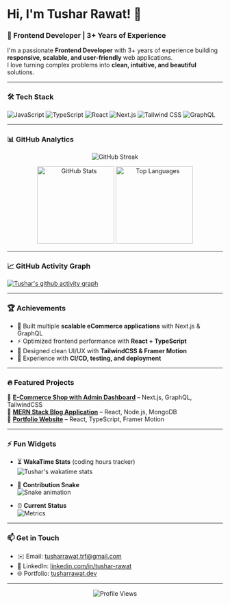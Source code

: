 # Hi, I'm Tushar Rawat! 👋  

### 🚀 Frontend Developer | 3+ Years of Experience  

I'm a passionate **Frontend Developer** with 3+ years of experience building **responsive, scalable, and user-friendly** web applications.  
I love turning complex problems into **clean, intuitive, and beautiful** solutions.  

---

### 🛠️ Tech Stack  

![JavaScript](https://img.shields.io/badge/JavaScript-ES6+-F7DF1E?style=for-the-badge&logo=javascript&logoColor=black)
![TypeScript](https://img.shields.io/badge/TypeScript-007ACC?style=for-the-badge&logo=typescript&logoColor=white)
![React](https://img.shields.io/badge/React-20232A?style=for-the-badge&logo=react&logoColor=61DAFB)
![Next.js](https://img.shields.io/badge/Next.js-000000?style=for-the-badge&logo=next.js&logoColor=white)
![Tailwind CSS](https://img.shields.io/badge/TailwindCSS-38B2AC?style=for-the-badge&logo=tailwind-css&logoColor=white)
![GraphQL](https://img.shields.io/badge/GraphQL-E10098?style=for-the-badge&logo=graphql&logoColor=white)

---

### 📊 GitHub Analytics  

<p align="center">
  <img src="https://github-readme-streak-stats.herokuapp.com/?user=tusharrawat&theme=radical" alt="GitHub Streak" />
</p>

<p align="center">
  <img src="https://github-readme-stats.vercel.app/api?username=tusharrawat&show_icons=true&theme=radical" alt="GitHub Stats" height="180em"/>
  <img src="https://github-readme-stats.vercel.app/api/top-langs/?username=tusharrawat&layout=compact&theme=radical" alt="Top Languages" height="180em"/>
</p>

---

### 📈 GitHub Activity Graph  

[![Tushar's github activity graph](https://github-readme-activity-graph.vercel.app/graph?username=tusharrawat&theme=radical)](https://github.com/tusharrawat)

---

### 🏆 Achievements  

- 🥇 Built multiple **scalable eCommerce applications** with Next.js & GraphQL  
- ⚡ Optimized frontend performance with **React + TypeScript**  
- 🎨 Designed clean UI/UX with **TailwindCSS & Framer Motion**  
- 🚀 Experience with **CI/CD, testing, and deployment**  

---

### 🔥 Featured Projects  

🔹 [**E-Commerce Shop with Admin Dashboard**](https://github.com/yourrepo) – Next.js, GraphQL, TailwindCSS  
🔹 [**MERN Stack Blog Application**](https://github.com/yourrepo) – React, Node.js, MongoDB  
🔹 [**Portfolio Website**](https://github.com/yourrepo) – React, TypeScript, Framer Motion  

---

### ⚡ Fun Widgets  

- ⏳ **WakaTime Stats** (coding hours tracker)  
![Tushar's wakatime stats](https://github-readme-stats.vercel.app/api/wakatime?username=your_wakatime_username&theme=radical)  

- 🐍 **Contribution Snake**  
![Snake animation](https://github.com/tusharrawat/tusharrawat/blob/output/github-contribution-grid-snake.svg)  

- ⏰ **Current Status**  
![Metrics](https://github.com/tusharrawat/tusharrawat/blob/main/github-metrics.svg)  

---

### 📫 Get in Touch  

- ✉️ Email: [tusharrawat.trf@gmail.com](mailto:tusharrawat.trf@gmail.com)  
- 💼 LinkedIn: [linkedin.com/in/tushar-rawat](https://linkedin.com/in/your-link)  
- 🌐 Portfolio: [tusharrawat.dev](https://your-portfolio-link)  

---

<p align="center">  
  <img src="https://komarev.com/ghpvc/?username=tusharrawat&style=flat-square&color=blue" alt="Profile Views"/>  
</p>
